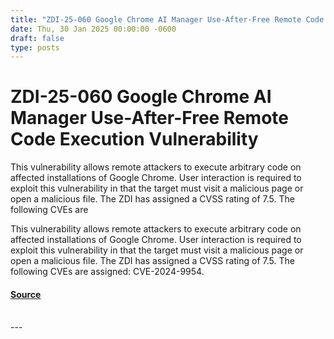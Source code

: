 ```yaml
---
title: "ZDI-25-060 Google Chrome AI Manager Use-After-Free Remote Code Execution Vulnerability"
date: Thu, 30 Jan 2025 00:00:00 -0600
draft: false
type: posts
---
```

# ZDI-25-060 Google Chrome AI Manager Use-After-Free Remote Code Execution Vulnerability





This vulnerability allows remote attackers to execute arbitrary code on affected installations of Google Chrome. User interaction is required to exploit this vulnerability in that the target must visit a malicious page or open a malicious file. The ZDI has assigned a CVSS rating of 7.5. The following CVEs are

This vulnerability allows remote attackers to execute arbitrary code on affected installations of Google Chrome. User interaction is required to exploit this vulnerability in that the target must visit a malicious page or open a malicious file. The ZDI has assigned a CVSS rating of 7.5. The following CVEs are assigned: CVE-2024-9954.

#### [Source](http://www.zerodayinitiative.com/advisories/ZDI-25-060/)

<br/>
---
